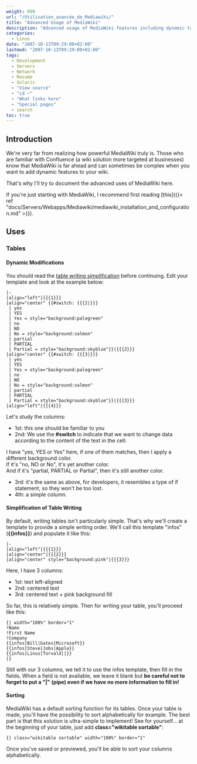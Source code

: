 ```yaml
---
weight: 999
url: "/Utilisation_avancée_de_Mediawiki/"
title: "Advanced Usage of MediaWiki"
description: "Advanced usage of MediaWiki features including dynamic tables, table simplification, and sorting capabilities."
categories:
  - Linux
date: "2007-10-13T09:29:00+02:00"
lastmod: "2007-10-13T09:29:00+02:00"
tags:
  - Development
  - Servers
  - Network
  - Resume
  - Solaris
  - "View source"
  - "cd ~"
  - "What links here"
  - "Special pages"
  - search
toc: true
---
```


## Introduction

We're very far from realizing how powerful MediaWiki truly is. Those who are familiar with Confluence (a wiki solution more targeted at businesses) know that MediaWiki is far ahead and can sometimes be complex when you want to add dynamic features to your wiki.

That's why I'll try to document the advanced uses of MediaWiki here.

If you're just starting with MediaWiki, I recommend first reading [this]({{< ref "docs/Servers/Webapps/Mediawiki/mediawiki_installation_and_configuration.md" >}}).

## Uses

### Tables

#### Dynamic Modifications

You should read the [table writing simplification](#simplification-of-table-writing) before continuing. Edit your template and look at the example below:

```
|-
|align="left"|{{{1}}}
|align="center" {{#switch: {{{2|}}}
 | yes
 | YES
 | Yes = style="background:palegreen"
 | no
 | NO
 | No = style="background:salmon"
 | partial
 | PARTIAL
 | Partial = style="background:skyblue"}}|{{{2}}}
|align="center" {{#switch: {{{3|}}}
 | yes
 | YES
 | Yes = style="background:palegreen"
 | no
 | NO
 | No = style="background:salmon"
 | partial
 | PARTIAL
 | Partial = style="background:skyblue"}}|{{{3}}}
|align="left"|{{{4}}}
```

Let's study the columns:

- 1st: this one should be familiar to you
- 2nd: We use the **#switch** to indicate that we want to change data according to the content of the text in the cell:

I have "yes, YES or Yes" here, if one of them matches, then I apply a different background color.  
If it's "no, NO or No", it's yet another color.  
And if it's "partial, PARTIAL or Partial", then it's still another color.

- 3rd: it's the same as above, for developers, it resembles a type of if statement, so they won't be too lost.
- 4th: a simple column.

#### Simplification of Table Writing

By default, writing tables isn't particularly simple. That's why we'll create a template to provide a simple writing order. We'll call this template "infos" (**{{infos}}**) and populate it like this:

```
|-
|align="left"|{{{1}}}
|align="center"|{{{2}}}
|align="center" style="background:pink"|{{{3}}}
```

Here, I have 3 columns:

- 1st: text left-aligned
- 2nd: centered text
- 3rd: centered text + pink background fill

So far, this is relatively simple. Then for writing your table, you'll proceed like this:

```
{| width="100%" border="1"
!Name
!First Name
!Company
{{infos|Bill|Gates|Microsoft}}
{{infos|Steve|Jobs|Apple}}
{{infos|Linus|Torvald||}}
|}
```

Still with our 3 columns, we tell it to use the infos template, then fill in the fields. When a field is not available, we leave it blank but **be careful not to forget to put a "|" (pipe) even if we have no more information to fill in!**

#### Sorting

MediaWiki has a default sorting function for its tables. Once your table is made, you'll have the possibility to sort alphabetically for example. The best part is that this solution is ultra-simple to implement! See for yourself... at the beginning of your table, just add **class="wikitable sortable"**:

```
{| class="wikitable sortable" width="100%" border="1"
```

Once you've saved or previewed, you'll be able to sort your columns alphabetically.
